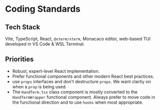 # Coding Standards

## Tech Stack

Vite, TypeScript, React, `@xterm/xterm`, Monacaco editor, web-based TUI developed in VS Code & WSL Terminal.

## Priorities

* Robust, expert-level React implementation. 
* Prefer functional components and other modern React best practices.
* use `props` interfaces and don't destructure `props`. We want clarity on when a `prop` is being used.
* The `HandTerm.tsx` class component is mostly converted to the `HandTermWrapper` functional component. Always prefer to move code in the functional direction and to use `hooks` when most appropriate.
